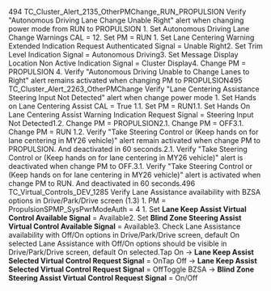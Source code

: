 494 TC_Cluster_Alert_2135_OtherPMChange_RUN_PROPULSION Verify "Autonomous Driving Lane Change Unable Right" alert when changing power mode from RUN to PROPULSION 1. Set Autonomous Driving Lane Change Warnings CAL = 12. Set PM = RUN 1. Set Lane Centering Warning Extended Indication Request Authenticated Signal = Unable Right2. Set Trim Level Indication Signal = Autonomous Driving3. Set Message Display Location Non Active Indication Signal = Cluster Display4. Change PM = PROPULSION 4. Verify "Autonomous Driving Unable to Change Lanes to Right" alert remains activated when changing PM to PROPULSION495 TC_Cluster_Alert_2263_OtherPMChange Verify "Lane Centering Assistance Steering Input Not Detected" alert when change power mode 1. Set Hands on Lane Centering Assist CAL = True 1.1. Set PM = RUN1.1. Set Hands On Lane Centering Assist Warning Indication Request Signal = Steering Input Not Detected1.2. Change PM = PROPULSION2.1. Change PM = OFF3.1. Change PM = RUN 1.2. Verify "Take Steering Control or (Keep hands on for lane centering in MY26 vehicle)" alert remain activated when change PM to PROPULSION. And deactivated in 60 seconds.2.1. Verify "Take Steering Control or (Keep hands on for lane centering in MY26 vehicle)" alert is deactivated when change PM to OFF.3.1. Verify "Take Steering Control or (Keep hands on for lane centering in MY26 vehicle)" alert is activated when change PM to RUN. And deactivated in 60 seconds.496 TC_Virtual_Controls_DEV_1285 Verify Lane Assistance availability with BZSA options in Drive/Park/Drive screen (1.3) 1. PM = PropulsionSPMP_SysPwrModeAuth = 4 1. Set **Lane Keep Assist Virtual Control Available Signal** = Available2. Set **Blind Zone Steering Assist Virtual Control Available Signal** = Available3. Check Lane Assistance availability with Off/On options in Drive/Park/Drive screen, default On selected Lane Assistance with Off/On options should be visible in Drive/Park/Drive screen, default On selected.Tap On → **Lane Keep Assist Selected Virtual Control Request Signal** = OnTap Off → **Lane Keep Assist Selected Virtual Control Request Signal** = OffToggle BZSA → **Blind Zone Steering Assist Virtual Control Request Signal** = On/Off
